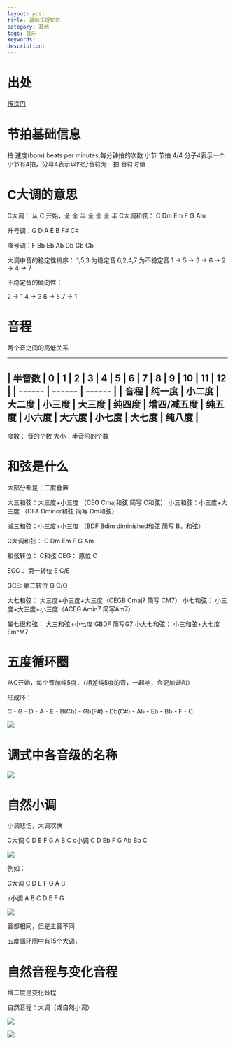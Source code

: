 ```yaml
---
layout: post
title: 基础乐理知识
category: 其他
tags: 音乐
keywords:
description:
---
```


# 出处

[传送门](http://doyoudo.com/p/5001099.html)

# 节拍基础信息
拍
速度(bpm) beats per minutes,每分钟拍的次数
小节
节拍 4/4 分子4表示一个小节有4拍，分母4表示以四分音符为一拍
音符时值


# C大调的意思

C大调：
从 C 开始，全 全 半 全 全 全 半
C大调和弦： C Dm Em F G Am

升号调：G D A E B F# C#

降号调：F Bb Eb Ab Db Gb Cb

大调中音的稳定性排序：
1,5,3 为稳定音
6,2,4,7 为不稳定音
1 -> 5 -> 3 -> 6 -> 2 -> 4 -> 7

不稳定音的倾向性：

2 -> 1
4 -> 3
6 -> 5
7 -> 1


# 音程

两个音之间的高低关系

---
| 半音数 | 0 | 1 | 2 | 3 | 4 | 5 | 6 | 7 | 8 | 9 | 10 | 11 | 12 |
| ------ | ------ | ------ |
| 音程 | 纯一度 | 小二度 | 大二度 | 小三度 | 大三度 | 纯四度 | 增四/减五度 | 纯五度 | 小六度 | 大六度 | 小七度 | 大七度 | 纯八度 |
---

度数： 音的个数
大小：半音阶的个数


# 和弦是什么

大部分都是：三度叠置

大三和弦：大三度+小三度 （CEG Cmaj和弦 简写 C和弦）
小三和弦：小三度+大三度 （DFA Dminor和弦 简写 Dm和弦）

减三和弦：小三度+小三度 （BDF Bdim diminished和弦 简写 B。和弦）

C大调和弦： C Dm Em F G Am

和弦转位：
C和弦
CEG： 原位 C

EGC： 第一转位 E   C/E

GCE: 第二转位 G    C/G

大七和弦： 大三度+小三度+大三度（CEGB Cmaj7 简写 CM7）
小七和弦：  小三度+大三度+小三度（ACEG Amin7 简写Am7）

属七很和弦： 大三和弦+小七度  GBDF 简写G7
小大七和弦： 小三和弦+大七度 Em^M7


# 五度循环圈

从C开始，每个音加纯5度，（相差纯5度的音，一起响，会更加谐和）

形成环：

C - G - D - A - E - B(Cb) - Gb(F#) - Db(C#) - Ab - Eb - Bb - F - C

![](/assets/picture/五度循环图.png)

# 调式中各音级的名称

![](/assets/picture/调式中各音级的名称.png)

# 自然小调

小调悲伤，大调欢快

C大调 C D E  F G A  B  C
c小调 C D Eb F G Ab Bb C

![](/assets/picture/自然小调.png)

例如：

C大调 C D E F G A B

a小调 A B C D E F G

![](/assets/picture/关系大小调.png)

音都相同，但是主音不同

五度循环圈中有15个大调，

# 自然音程与变化音程

增二度是变化音程

自然音程：大调（或自然小调）

![](/assets/picture/音程数的判断.png)

![](/assets/picture/大调音程音级表.png)
